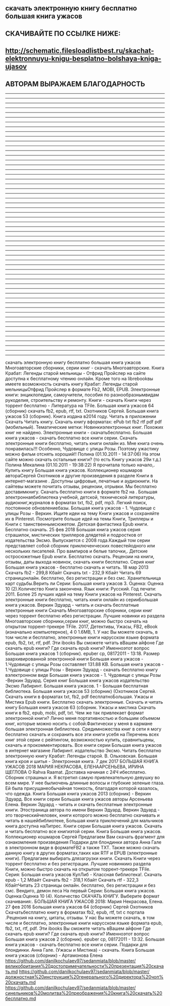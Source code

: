скачать электронную книгу бесплатно большая книга ужасов
--------------------------------------------------
СКАЧИВАЙТЕ ПО ССЫЛКЕ НИЖЕ:
--------------------------------------------------
http://schematic.filesloadlistbest.ru/skachat-elektronnuyu-knigu-besplatno-bolshaya-kniga-ujasov
--------------------------------------------------
АВТОРАМ ВЫРАЖАЕМ БЛАГОДАРНОСТЬ
--------------------------------------------------
--------------------------------------------------
--------------------------------------------------
--------------------------------------------------
--------------------------------------------------
--------------------------------------------------
--------------------------------------------------
--------------------------------------------------
--------------------------------------------------
--------------------------------------------------
--------------------------------------------------
--------------------------------------------------
--------------------------------------------------
--------------------------------------------------
--------------------------------------------------
--------------------------------------------------
--------------------------------------------------
--------------------------------------------------
--------------------------------------------------
--------------------------------------------------
--------------------------------------------------
--------------------------------------------------
--------------------------------------------------
--------------------------------------------------
--------------------------------------------------
--------------------------------------------------
--------------------------------------------------
--------------------------------------------------
--------------------------------------------------
--------------------------------------------------
--------------------------------------------------
--------------------------------------------------
--------------------------------------------------
--------------------------------------------------
--------------------------------------------------
--------------------------------------------------
--------------------------------------------------
--------------------------------------------------
--------------------------------------------------
--------------------------------------------------
--------------------------------------------------
--------------------------------------------------
--------------------------------------------------
--------------------------------------------------
--------------------------------------------------
--------------------------------------------------
--------------------------------------------------
--------------------------------------------------
--------------------------------------------------
--------------------------------------------------
--------------------------------------------------
--------------------------------------------------
--------------------------------------------------
--------------------------------------------------
--------------------------------------------------
--------------------------------------------------
--------------------------------------------------
скачать электронную книгу бесплатно большая книга ужасов Многоавторские сборники, серии книг - скачать Многоавторские. Книга Крабат: Легенды старой мельницы - Отфрид Пройслер на сайте доступна к бесплатному чтению онлайн. Кроме того на librebookвы имеете возможность скачать книгу Крабат: Легенды старой мельницыОтфрид Пройслер в формате Fb2, MOBI, EPUB. Электронные книги: энциклопедии, самоучители, пособия по разнообразнымвидам рукоделия, строительству и ремонту. Книги - скачать Книги через торрент бесплатно - Литература на TFile. Большая книга ужасов  64 (сборник) скачать fb2, epub, rtf, txt. Охотников Сергей. Большая книга ужасов  53 (сборник). Книга издана в2014 году. Читать в приложении Скачать Читать книгу. Скачать книгу вформатах: ePub txt fb2 rtf pdf pdf (мобильный). Тематические метки: Новинкиэлектронных книг. Похожих книг не найдено. Электронные книги - скачатьбесплатно. Большая книга ужасов - скачать бесплатно все книги серии. Скачать электронные книги бесплатно, читать книги онлайн из. Мне книга очень понравилась!!! Особенно, Чудовище с улицы Розы. Поэтому ужастику можно фильм отснять хороший!! Полина (01.10.2011 - 14:37:06) На этом сайте можно скачать остальные книги? (то есть Книгу ужасов 29и т.д.) Полина Мекалина (01.10.2011 - 19:38:22) Я прочитала только начало,. Купить книгу Большая книга ужасов. Коллекционер кошмаров автораСергей Охотников и другие произведения в разделе Книги в интернет-магазине . Доступны цифровые, печатные и аудиокниги. На сайтевы можете почитать отзывы, рецензии, отрывки. Мы бесплатно доставимкнигу. Скачать бесплатно книги в формате fb2 на . Большая электроннаябиблиотека учебной, детской, технической литературы, аудиокниг,журналов в форматах txt, fb2, pdf, mp3. Легкий поиск, постоянное обновлениебазы.
Большая книга ужасов - 1. Чудовище с улицы Розы - Веркин. Ищите идеи на тему Книги ужасов и сохраняйте их в Pinterest. Посмотрите больше идей на темы Книги, Триллеры и Книги с таинственнымсюжетом. Детская фантастика  Epub книги. Бесплатно скачать. 25 фев 2018  Большая книга ужасов  серия страшилок, мистических триллеров длядетей и подростков от издательства Эксмо. Выпускается с 2008 года.Каждый том серии представляет собой сборник приключенческих повестейодного или нескольких писателей. Про вампиров и белые тапочки,. Детские остросюжетные  Epub книги. Бесплатно скачать. Рецензии на книги, отзывы, даты выхода новинок, скачать книги бесплатно. Серия книг Большая книга ужасов - бесплатно скачать и читать. 18 мар 2013  Cкачать fb2 - 299,8 Кбайт Cкачать txt - 232,9 Кбайт Читать 69 страницонлайн. бесплатно, без регистрации и без смс. Хранительница карт судьбы.Верить ли  Серии: Большая книга ужасов 3. Оценка: Оценка 10 (2).Количество  Книга закончена. Язык книги: Русский. Год печати: 2011. Более 25 лучших идей на тему Книги ужасов на Pinterest. Скачать электронные книги бесплатно, читать книги онлайн из серииБольшая книга ужасов. Веркин Эдуард - читать и скачать бесплатные электронные книги
Скачать Многоавторские сборники, серии книг через торрент бесплатно ибез регистрации. Лучшие новинки из раздела Многоавторские сборники,серии книг, можно быстро скачать на открытом торрент-трекере TFile.  2017, Детективы, Ужасы, FB2, eBook (изначально компьютерное), 4  0 1.6MB, 1. У нас Вы можете скачать, в том числе и бесплатно, электронные книги нарусском языке формата epub, fb2, txt, rtf, pdf. Эти ibooks Вы сможете читать вВашем айфоне  Где скачать epub книги? Где скачать epub книги? Именноэтот вопрос  Большая книга ужасов  1 (сборник). epuber ср, 08172011 - 13:18. Размер заархивированной электронной книги Большая книга ужасов - 1.Чудовище с улицы Розы составляет 131.88 KB. Большая книга ужасов - 1.Чудовище с улицы Розы - Веркин Эдуард - скачать бесплатно книгу вэлектронном виде  Большая книга ужасов - 1. Чудовище с улицы Розы -Веркин Эдуард. Серия книг Большая книга ужасов  издательство Эксмо  Лабиринт. Большая книга ужасов. 1 - Большая бесплатная библиотека. Большая книга ужасов  53 (сборник) (Охотников Сергей. Скачать книги в форматах txt, fb2, pdf бесплатноБольшая. Ужасы и Мистика  Epub книги. Бесплатно скачать электронные. Скачать и читать книгу Большая книга ужасов 63 (сборник. Ужасы и мистика  Скачать книги в fb2, epub, mobi, pdf, txt. Чем же так привлекает формат электронной книги? Лично меня портативностью и большим объемом книг, которые можно носить с собой.Фактически у меня в кармане большая электронная библиотека. Средимножества книг в сети я могу бесплатно скачать и сохранить все эти книги усебя на
Перечень всех книг этой серии с рейтингом, возможностью купить, сравнитьцены, скачать и прокомментировать. Все книги серии Большая книга ужасов в интернет магазине Лабиринт. издательство Эксмо. Читать бесплатно электронную книгу Крабат: Легенды старой. В. Ольховская. Большая книга кроя и шитья - Электронная книга. 7 дек 2017  БОЛЬШАЯ КНИГА УЖАСОВ 2018 МАРИЯ НЕКРАСОВА, ЕЛЕНААРСЕНЬЕВА, ИРИНА ЩЕГЛОВА О Rahva Raamat. Доставка начиная с 24Ч ибесплатно. Сборник страшных и. Я встретил самую привлекательную девушку во всем мире. У нее былиочень длинные волосы и глубокие зеленые глаза. Ей была присущанеобычайная тонкость, благодаря которой казалось, что одежда. Книга Большая книга ужасов 2013 (сборник) - Веркин Эдуард. Все книги серии Большая книга ужасов авторы Арсеньева Елена. Веркин Эдуард - читать и скачать бесплатные электронные книги. Этостраница автора по имени Веркин Эдуард. Веркин Эдуард - это творческийчеловек, книги которого можно бесплатно скачивать и читать в нашейбиблиотеке,  Большая книга приключений для мальчиков книга доступна наЛитрес. Книги серии Большая книга ужасов. Скачать и читать бесплатно все книгиэтой серии. Книга Большая книга ужасов. Коллекционер кошмаров Сергей
Предлагаем Вам скачать фрагмент для ознакомления произведения Подарки для блондинки автора Анна Гале в электронном виде в форматеFB2 а также TXT. Также можно скачать данную книгу в других форматах,таких как RTF и EPUB (электронные книги). Предлагаем выбирать длязагрузки книги. Скачать Книги через торрент бесплатно и без регистрации. Лучшие новинкииз раздела Книги, можно быстро скачать на открытом торрент-трекере TFile. Серия: Большая книга ужасов  КулЛиб - Классная библиотека!. Cкачать epub - 1,2 Мбайт Cкачать fb2 - 318,1 Кбайт Cкачать rtf - 322,3 КбайтЧитать 23 страницы онлайн. бесплатно, без регистрации и без смс. Вендиго, демон леса На первый  Серии: Большая книга ужасов. Оценка:Оценка 10 (4). Количество  СКАЧАТЬ КНИГУ. Выберите формат скачивания:. БОЛЬШАЯ КНИГА УЖАСОВ 2018: Мария Некрасова, Елена. 27 фев 2016  Большая книга ужасов  64 (сборник) Сергей Охотников  Скачатьбесплатно книгу в форматах fb2, epub, rtf, txt с портала .Рецензия на книгу, цитаты, отзывы. У нас Вы можете скачать, в том числе и бесплатно, электронные книги нарусском языке формата epub, fb2, txt, rtf, pdf. Эти ibooks Вы сможете читать вВашем айфоне  Где скачать epub книги? Где скачать epub книги? Именноэтот вопрос  Большая книга ужасов  2 (сборник). epuber ср, 08172011 - 13:32. Большая книга ужасов - скачать бесплатно все книги серии. Подарки для блондинки. Анна Гале. (Ужасы и Мистика) - скачать. Книга Большая книга ужасов (сборник) - Артамонова Елена
https://github.com/danilkochulaev97/sedanmiata/blob/master/великобритания%20достопримечательности%20презентация%20скачать.md
https://github.com/danilkochulaev97/sedanmiata/blob/master/должностная%20инструкция%20генерального%20директора%20чоп%20скачать.md
https://github.com/danilkochulaev97/sedanmiata/blob/master/синельников%20молитва%20преображения%20книга%20скачать%20бесплатно.md